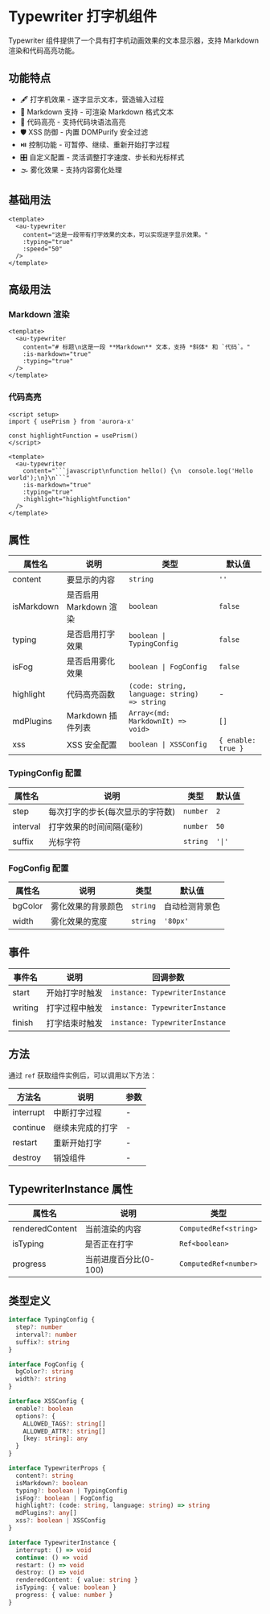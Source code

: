 # Typewriter 打字机组件

Typewriter 组件提供了一个具有打字机动画效果的文本显示器，支持 Markdown 渲染和代码高亮功能。

## 功能特点

- 🖋 打字机效果 - 逐字显示文本，营造输入过程
- 📝 Markdown 支持 - 可渲染 Markdown 格式文本
- 🌈 代码高亮 - 支持代码块语法高亮
- 🛡️ XSS 防御 - 内置 DOMPurify 安全过滤
- ⏯️ 控制功能 - 可暂停、继续、重新开始打字过程
- 🎛️ 自定义配置 - 灵活调整打字速度、步长和光标样式
- 🌫️ 雾化效果 - 支持内容雾化处理

## 基础用法

```vue
<template>
  <au-typewriter
    content="这是一段带有打字效果的文本，可以实现逐字显示效果。"
    :typing="true"
    :speed="50"
  />
</template>
```

## 高级用法

### Markdown 渲染

```vue
<template>
  <au-typewriter
    content="# 标题\n这是一段 **Markdown** 文本，支持 *斜体* 和 `代码`。"
    :is-markdown="true"
    :typing="true"
  />
</template>
```

### 代码高亮

````vue
<script setup>
import { usePrism } from 'aurora-x'

const highlightFunction = usePrism()
</script>

<template>
  <au-typewriter
    content="```javascript\nfunction hello() {\n  console.log('Hello world');\n}\n```"
    :is-markdown="true"
    :typing="true"
    :highlight="highlightFunction"
  />
</template>
````

## 属性

| 属性名     | 说明                   | 类型                                         | 默认值             |
| ---------- | ---------------------- | -------------------------------------------- | ------------------ |
| content    | 要显示的内容           | `string`                                     | `''`               |
| isMarkdown | 是否启用 Markdown 渲染 | `boolean`                                    | `false`            |
| typing     | 是否启用打字效果       | `boolean \| TypingConfig`                    | `false`            |
| isFog      | 是否启用雾化效果       | `boolean \| FogConfig`                       | `false`            |
| highlight  | 代码高亮函数           | `(code: string, language: string) => string` | -                  |
| mdPlugins  | Markdown 插件列表      | `Array<(md: MarkdownIt) => void>`            | `[]`               |
| xss        | XSS 安全配置           | `boolean \| XSSConfig`                       | `{ enable: true }` |

### TypingConfig 配置

| 属性名   | 说明                             | 类型     | 默认值 |
| -------- | -------------------------------- | -------- | ------ |
| step     | 每次打字的步长(每次显示的字符数) | `number` | `2`    |
| interval | 打字效果的时间间隔(毫秒)         | `number` | `50`   |
| suffix   | 光标字符                         | `string` | `'\|'` |

### FogConfig 配置

| 属性名  | 说明               | 类型     | 默认值         |
| ------- | ------------------ | -------- | -------------- |
| bgColor | 雾化效果的背景颜色 | `string` | 自动检测背景色 |
| width   | 雾化效果的宽度     | `string` | `'80px'`       |

## 事件

| 事件名  | 说明           | 回调参数                       |
| ------- | -------------- | ------------------------------ |
| start   | 开始打字时触发 | `instance: TypewriterInstance` |
| writing | 打字过程中触发 | `instance: TypewriterInstance` |
| finish  | 打字结束时触发 | `instance: TypewriterInstance` |

## 方法

通过 `ref` 获取组件实例后，可以调用以下方法：

| 方法名    | 说明             | 参数 |
| --------- | ---------------- | ---- |
| interrupt | 中断打字过程     | -    |
| continue  | 继续未完成的打字 | -    |
| restart   | 重新开始打字     | -    |
| destroy   | 销毁组件         | -    |

## TypewriterInstance 属性

| 属性名          | 说明                  | 类型                  |
| --------------- | --------------------- | --------------------- |
| renderedContent | 当前渲染的内容        | `ComputedRef<string>` |
| isTyping        | 是否正在打字          | `Ref<boolean>`        |
| progress        | 当前进度百分比(0-100) | `ComputedRef<number>` |

## 类型定义

```typescript
interface TypingConfig {
  step?: number
  interval?: number
  suffix?: string
}

interface FogConfig {
  bgColor?: string
  width?: string
}

interface XSSConfig {
  enable?: boolean
  options?: {
    ALLOWED_TAGS?: string[]
    ALLOWED_ATTR?: string[]
    [key: string]: any
  }
}

interface TypewriterProps {
  content?: string
  isMarkdown?: boolean
  typing?: boolean | TypingConfig
  isFog?: boolean | FogConfig
  highlight?: (code: string, language: string) => string
  mdPlugins?: any[]
  xss?: boolean | XSSConfig
}

interface TypewriterInstance {
  interrupt: () => void
  continue: () => void
  restart: () => void
  destroy: () => void
  renderedContent: { value: string }
  isTyping: { value: boolean }
  progress: { value: number }
}
```
